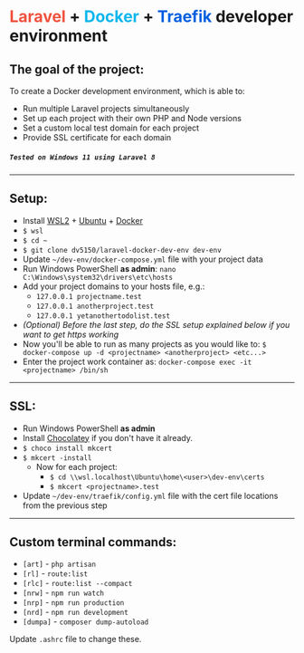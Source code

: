 # <span style="color: #F05340;">Laravel</span> + <span style="color: #0db7ed;">Docker</span> + <span style="color: #0060E0;">Traefik</span> developer environment
## The goal of the project:
To create a Docker development environment, which is able to:
- Run multiple Laravel projects simultaneously
- Set up each project with their own PHP and Node versions
- Set a custom local test domain for each project
- Provide SSL certificate for each domain
##### `Tested on Windows 11 using Laravel 8`
---
## Setup:
- Install [WSL2](https://learn.microsoft.com/en-us/windows/wsl/install) + [Ubuntu](https://apps.microsoft.com/store/detail/ubuntu-22041-lts/9PN20MSR04DW) + [Docker](https://www.docker.com/)
- `$ wsl`
- `$ cd ~`
- `$ git clone dv5150/laravel-docker-dev-env dev-env`
- Update `~/dev-env/docker-compose.yml` file with your project data
- Run Windows PowerShell __as admin__: `nano C:\Windows\system32\drivers\etc\hosts`
- Add your project domains to your hosts file, e.g.:
    - `127.0.0.1 projectname.test`
    - `127.0.0.1 anotherproject.test`
    - `127.0.0.1 yetanothertodolist.test`
- *(Optional) Before the last step, do the SSL setup explained below if you want to get https working*
- Now you'll be able to run as many projects as you would like to: `$ docker-compose up -d <projectname> <anotherproject> <etc...>`
- Enter the project work container as: `docker-compose exec -it <projectname> /bin/sh`
---
## SSL:
- Run Windows PowerShell __as admin__
- Install [Chocolatey](https://chocolatey.org/install) if you don't have it already.
- `$ choco install mkcert`
- `$ mkcert -install`
  - Now for each project:
    - `$ cd \\wsl.localhost\Ubuntu\home\<user>\dev-env\certs`
    - `$ mkcert <projectname>.test`
- Update `~/dev-env/traefik/config.yml` file with the cert file locations from the previous step
---
## Custom terminal commands:
- `[art]` - `php artisan`
- `[rl]` - `route:list`
- `[rlc]` - `route:list --compact`
- `[nrw]` - `npm run watch`
- `[nrp]` - `npm run production`
- `[nrd]` - `npm run development`
- `[dumpa]` - `composer dump-autoload`

Update `.ashrc` file to change these.